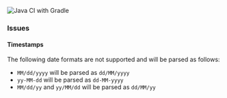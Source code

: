 ![Java CI with Gradle](https://github.com/a-kraschitzer/7pace-intellij-tracker/workflows/Java%20CI%20with%20Gradle/badge.svg?branch=master)

### Issues
#### Timestamps
The following date formats are not supported and will be parsed as follows:
* `MM/dd/yyyy` will be parsed as `dd/MM/yyyy`
* `yy-MM-dd` will be parsed as `dd-MM-yyyy`
* `MM/dd/yy` and `yy/MM/dd` will be parsed as `dd/MM/yy`
